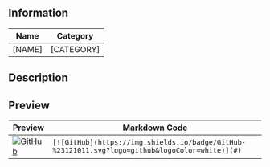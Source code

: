 ## Information

<!-- Replace [NAME] with the name of your badge. -->
<!-- Replace [CATEGORY] with the category your badge goes into. -->

| Name   | Category   |
|--------|------------|
| [NAME] | [CATEGORY] |

## Description

<!-- Short description of the badge goes here. !-->

## Preview

<!-- Replace both with your badge. -->
| Preview | Markdown Code |
|---------|---------------|
| [![GitHub](https://img.shields.io/badge/GitHub-%23121011.svg?logo=github&logoColor=white)](#) | `[![GitHub](https://img.shields.io/badge/GitHub-%23121011.svg?logo=github&logoColor=white)](#)` |